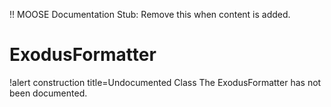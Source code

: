 !! MOOSE Documentation Stub: Remove this when content is added.

# ExodusFormatter

!alert construction title=Undocumented Class
The ExodusFormatter has not been documented.
